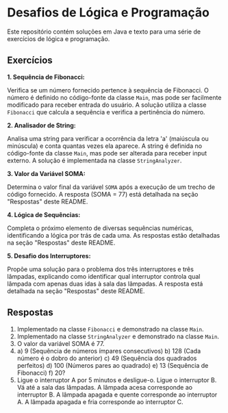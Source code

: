# Desafios de Lógica e Programação

Este repositório contém soluções em Java e texto para uma série de exercícios de lógica e programação.

## Exercícios

**1. Sequência de Fibonacci:**

Verifica se um número fornecido pertence à sequência de Fibonacci. O número é definido no código-fonte da classe `Main`, mas pode ser facilmente modificado para receber entrada do usuário. A solução utiliza a classe `Fibonacci` que calcula a sequência e verifica a pertinência do número.

**2. Analisador de String:**

Analisa uma string para verificar a ocorrência da letra 'a' (maiúscula ou minúscula) e conta quantas vezes ela aparece. A string é definida no código-fonte da classe `Main`, mas pode ser alterada para receber input externo. A solução é implementada na classe `StringAnalyzer`.

**3. Valor da Variável SOMA:**

Determina o valor final da variável `SOMA` após a execução de um trecho de código fornecido. A resposta (SOMA = 77) está detalhada na seção "Respostas" deste README.

**4. Lógica de Sequências:**

Completa o próximo elemento de diversas sequências numéricas, identificando a lógica por trás de cada uma. As respostas estão detalhadas na seção "Respostas" deste README.

**5. Desafio dos Interruptores:**

Propõe uma solução para o problema dos três interruptores e três lâmpadas, explicando como identificar qual interruptor controla qual lâmpada com apenas duas idas à sala das lâmpadas. A resposta está detalhada na seção "Respostas" deste README.

## Respostas
1. Implementado na classe `Fibonacci` e demonstrado na classe `Main`.
2. Implementado na classe `StringAnalyzer` e demonstrado na classe `Main`.
3. O valor da variável SOMA é 77.
4.
    a) 9 (Sequência de números ímpares consecutivos)
    b) 128 (Cada número é o dobro do anterior)
    c) 49 (Sequência dos quadrados perfeitos)
    d) 100 (Números pares ao quadrado)
    e) 13 (Sequência de Fibonacci)
    f) 20?
5. Ligue o interruptor A por 5 minutos e desligue-o. Ligue o interruptor B. Vá até a sala das lâmpadas. A lâmpada acesa corresponde ao interruptor B. A lâmpada apagada e quente corresponde ao interruptor A. A lâmpada apagada e fria corresponde ao interruptor C.